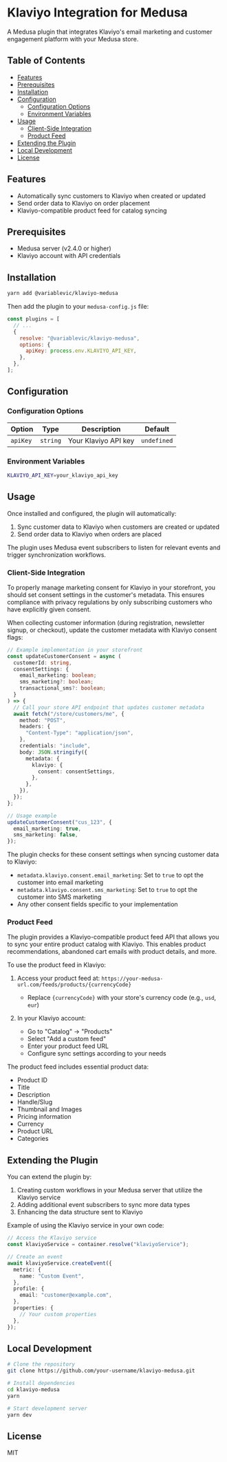 # Klaviyo Integration for Medusa

A Medusa plugin that integrates Klaviyo's email marketing and customer engagement platform with your Medusa store.

## Table of Contents

- [Features](#features)
- [Prerequisites](#prerequisites)
- [Installation](#installation)
- [Configuration](#configuration)
  - [Configuration Options](#configuration-options)
  - [Environment Variables](#environment-variables)
- [Usage](#usage)
  - [Client-Side Integration](#client-side-integration)
  - [Product Feed](#product-feed)
- [Extending the Plugin](#extending-the-plugin)
- [Local Development](#local-development)
- [License](#license)

## Features

- Automatically sync customers to Klaviyo when created or updated
- Send order data to Klaviyo on order placement
- Klaviyo-compatible product feed for catalog syncing

## Prerequisites

- Medusa server (v2.4.0 or higher)
- Klaviyo account with API credentials

## Installation

```bash
yarn add @variablevic/klaviyo-medusa
```

Then add the plugin to your `medusa-config.js` file:

```js
const plugins = [
  // ...
  {
    resolve: "@variablevic/klaviyo-medusa",
    options: {
      apiKey: process.env.KLAVIYO_API_KEY,
    },
  },
];
```

## Configuration

### Configuration Options

| Option   | Type     | Description          | Default     |
| -------- | -------- | -------------------- | ----------- |
| `apiKey` | `string` | Your Klaviyo API key | `undefined` |

### Environment Variables

```bash
KLAVIYO_API_KEY=your_klaviyo_api_key
```

## Usage

Once installed and configured, the plugin will automatically:

1. Sync customer data to Klaviyo when customers are created or updated
2. Send order data to Klaviyo when orders are placed

The plugin uses Medusa event subscribers to listen for relevant events and trigger synchronization workflows.

### Client-Side Integration

To properly manage marketing consent for Klaviyo in your storefront, you should set consent settings in the customer's metadata. This ensures compliance with privacy regulations by only subscribing customers who have explicitly given consent.

When collecting customer information (during registration, newsletter signup, or checkout), update the customer metadata with Klaviyo consent flags:

```ts
// Example implementation in your storefront
const updateCustomerConsent = async (
  customerId: string,
  consentSettings: {
    email_marketing: boolean;
    sms_marketing?: boolean;
    transactional_sms?: boolean;
  }
) => {
  // Call your store API endpoint that updates customer metadata
  await fetch("/store/customers/me", {
    method: "POST",
    headers: {
      "Content-Type": "application/json",
    },
    credentials: "include",
    body: JSON.stringify({
      metadata: {
        klaviyo: {
          consent: consentSettings,
        },
      },
    }),
  });
};

// Usage example
updateCustomerConsent("cus_123", {
  email_marketing: true,
  sms_marketing: false,
});
```

The plugin checks for these consent settings when syncing customer data to Klaviyo:

- `metadata.klaviyo.consent.email_marketing`: Set to `true` to opt the customer into email marketing
- `metadata.klaviyo.consent.sms_marketing`: Set to `true` to opt the customer into SMS marketing
- Any other consent fields specific to your implementation

### Product Feed

The plugin provides a Klaviyo-compatible product feed API that allows you to sync your entire product catalog with Klaviyo. This enables product recommendations, abandoned cart emails with product details, and more.

To use the product feed in Klaviyo:

1. Access your product feed at: `https://your-medusa-url.com/feeds/products/{currencyCode}`

   - Replace `{currencyCode}` with your store's currency code (e.g., `usd`, `eur`)

2. In your Klaviyo account:
   - Go to "Catalog" → "Products"
   - Select "Add a custom feed"
   - Enter your product feed URL
   - Configure sync settings according to your needs

The product feed includes essential product data:

- Product ID
- Title
- Description
- Handle/Slug
- Thumbnail and Images
- Pricing information
- Currency
- Product URL
- Categories

## Extending the Plugin

You can extend the plugin by:

1. Creating custom workflows in your Medusa server that utilize the Klaviyo service
2. Adding additional event subscribers to sync more data types
3. Enhancing the data structure sent to Klaviyo

Example of using the Klaviyo service in your own code:

```ts
// Access the Klaviyo service
const klaviyoService = container.resolve("klaviyoService");

// Create an event
await klaviyoService.createEvent({
  metric: {
    name: "Custom Event",
  },
  profile: {
    email: "customer@example.com",
  },
  properties: {
    // Your custom properties
  },
});
```

## Local Development

```bash
# Clone the repository
git clone https://github.com/your-username/klaviyo-medusa.git

# Install dependencies
cd klaviyo-medusa
yarn

# Start development server
yarn dev
```

## License

MIT
